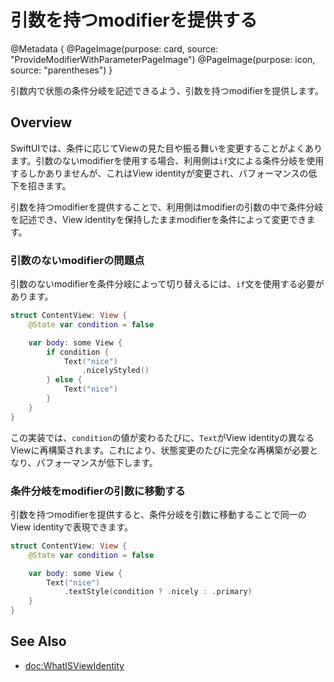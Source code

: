 # 引数を持つmodifierを提供する

@Metadata {
    @PageImage(purpose: card, source: "ProvideModifierWithParameterPageImage")
    @PageImage(purpose: icon, source: "parentheses")
}

引数内で状態の条件分岐を記述できるよう、引数を持つmodifierを提供します。

## Overview

SwiftUIでは、条件に応じてViewの見た目や振る舞いを変更することがよくあります。引数のないmodifierを使用する場合、利用側は`if`文による条件分岐を使用するしかありませんが、これはView identityが変更され、パフォーマンスの低下を招きます。

引数を持つmodifierを提供することで、利用側はmodifierの引数の中で条件分岐を記述でき、View identityを保持したままmodifierを条件によって変更できます。

### 引数のないmodifierの問題点

引数のないmodifierを条件分岐によって切り替えるには、`if`文を使用する必要があります。

```swift
struct ContentView: View {
    @State var condition = false

    var body: some View {
        if condition {
            Text("nice")
                .nicelyStyled()
        } else {
            Text("nice")
        }
    }
}
```

この実装では、`condition`の値が変わるたびに、`Text`がView identityの異なるViewに再構築されます。これにより、状態変更のたびに完全な再構築が必要となり、パフォーマンスが低下します。

### 条件分岐をmodifierの引数に移動する

引数を持つmodifierを提供すると、条件分岐を引数に移動することで同一のView identityで表現できます。

```swift
struct ContentView: View {
    @State var condition = false

    var body: some View {
        Text("nice")
            .textStyle(condition ? .nicely : .primary)
    }
}
```

## See Also
- <doc:WhatISViewIdentity>

